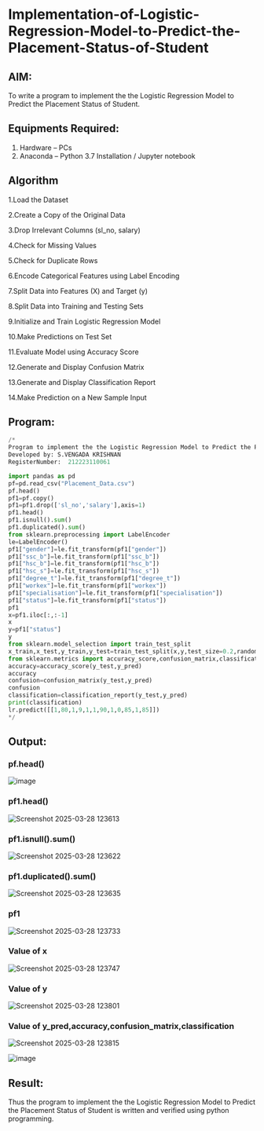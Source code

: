
# Implementation-of-Logistic-Regression-Model-to-Predict-the-Placement-Status-of-Student

## AIM:
To write a program to implement the the Logistic Regression Model to Predict the Placement Status of Student.

## Equipments Required:
1. Hardware – PCs
2. Anaconda – Python 3.7 Installation / Jupyter notebook

## Algorithm
1.Load the Dataset

2.Create a Copy of the Original Data

3.Drop Irrelevant Columns (sl_no, salary)

4.Check for Missing Values

5.Check for Duplicate Rows

6.Encode Categorical Features using Label Encoding

7.Split Data into Features (X) and Target (y)

8.Split Data into Training and Testing Sets

9.Initialize and Train Logistic Regression Model

10.Make Predictions on Test Set

11.Evaluate Model using Accuracy Score

12.Generate and Display Confusion Matrix

13.Generate and Display Classification Report

14.Make Prediction on a New Sample Input 

## Program:
```python
/*
Program to implement the the Logistic Regression Model to Predict the Placement Status of Student.
Developed by: S.VENGADA KRISHNAN
RegisterNumber:  212223110061

import pandas as pd
pf=pd.read_csv("Placement_Data.csv")
pf.head()
pf1=pf.copy()
pf1=pf1.drop(['sl_no','salary'],axis=1)
pf1.head()
pf1.isnull().sum()
pf1.duplicated().sum()
from sklearn.preprocessing import LabelEncoder
le=LabelEncoder()
pf1["gender"]=le.fit_transform(pf1["gender"])
pf1["ssc_b"]=le.fit_transform(pf1["ssc_b"])
pf1["hsc_b"]=le.fit_transform(pf1["hsc_b"])
pf1["hsc_s"]=le.fit_transform(pf1["hsc_s"])
pf1["degree_t"]=le.fit_transform(pf1["degree_t"])
pf1["workex"]=le.fit_transform(pf1["workex"])
pf1["specialisation"]=le.fit_transform(pf1["specialisation"])
pf1["status"]=le.fit_transform(pf1["status"])
pf1
x=pf1.iloc[:,:-1]
x
y=pf1["status"]
y
from sklearn.model_selection import train_test_split
x_train,x_test,y_train,y_test=train_test_split(x,y,test_size=0.2,random_state=0)
from sklearn.metrics import accuracy_score,confusion_matrix,classification_report
accuracy=accuracy_score(y_test,y_pred)
accuracy
confusion=confusion_matrix(y_test,y_pred)
confusion
classification=classification_report(y_test,y_pred)
print(classification)
lr.predict([[1,80,1,9,1,1,90,1,0,85,1,85]])
*/
```

## Output:
### pf.head()
![image](https://github.com/user-attachments/assets/0df222b2-7ebb-4226-9f2e-cd2bb7e16f6c)


### pf1.head()
![Screenshot 2025-03-28 123613](https://github.com/user-attachments/assets/06c61909-785e-4b2d-9ffe-cbd8bd3e33d8)
### pf1.isnull().sum()
![Screenshot 2025-03-28 123622](https://github.com/user-attachments/assets/63b43a33-c8a2-416c-bc0b-3fd5b8e377b9)
### pf1.duplicated().sum()
![Screenshot 2025-03-28 123635](https://github.com/user-attachments/assets/be43ef31-1dc7-4ecc-9798-f58dea38af50)

### pf1
![Screenshot 2025-03-28 123733](https://github.com/user-attachments/assets/50cf020a-1aaf-43cf-beae-3641d03f9832)
### Value of x
![Screenshot 2025-03-28 123747](https://github.com/user-attachments/assets/16248e05-b308-4a94-a8fb-811bac016623)

### Value of y
![Screenshot 2025-03-28 123801](https://github.com/user-attachments/assets/9d393d35-b6dd-423e-801a-9d671f836402)

### Value of y_pred,accuracy,confusion_matrix,classification
![Screenshot 2025-03-28 123815](https://github.com/user-attachments/assets/00a09ca2-c40f-493f-8bab-3ea562c03213)


![image](https://github.com/user-attachments/assets/f16a0e23-2951-4eca-b48b-11db90a36f31)









## Result:
Thus the program to implement the the Logistic Regression Model to Predict the Placement Status of Student is written and verified using python programming.
